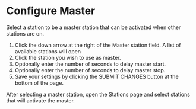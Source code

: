# Configure Master

Select a station to be a master station that can be activated when other stations are on.

1.  Click the down arrow at the right of the Master station field. A list of available stations will open
2.  Click the station you wish to use as master.
3.  Optionally enter the number of seconds to delay master start.
4.  Optionally enter the number of seconds to delay master stop.
5.  Save your settings by clicking the SUBMIT CHANGES button at the bottom of the page.

After selecting a master station, open the Stations page and select stations that will activate the master.

